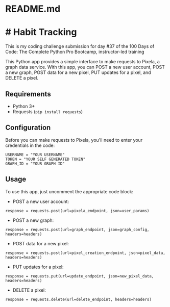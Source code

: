 # README.md
# # Habit Tracking

This is my coding challenge submission for day #37 of the 100 Days of Code: The Complete Python Pro Bootcamp, instructor-led training

This Python app provides a simple interface to make requests to Pixela, a graph data service. With this app, you can POST a new user account, POST a new graph, POST data for a new pixel, PUT updates for a pixel, and DELETE a pixel.

## Requirements
- Python 3+
- Requests (`pip install requests`)

## Configuration
Before you can make requests to Pixela, you'll need to enter your credentials in the code: 
```
USERNAME = "YOUR USERNAME"
TOKEN = "YOUR SELF GENERATED TOKEN"
GRAPH_ID = "YOUR GRAPH ID"
```

## Usage
To use this app, just uncomment the appropriate code block:
- POST a new user account: 
```
response = requests.post(url=pixela_endpoint, json=user_params)
```

- POST a new graph: 
```
response = requests.post(url=graph_endpoint, json=graph_config, headers=headers)
```

- POST data for a new pixel: 
```
response = requests.post(url=pixel_creation_endpoint, json=pixel_data, headers=headers)
```

- PUT updates for a pixel: 
```
response = requests.put(url=update_endpoint, json=new_pixel_data, headers=headers)
```

- DELETE a pixel: 
```
response = requests.delete(url=delete_endpoint, headers=headers)
```

[//]: # (## License)

[//]: # (This project is licensed under the MIT License.)